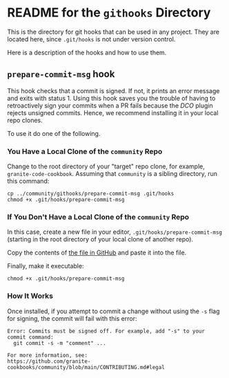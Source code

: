 # README for the `githooks` Directory

This is the directory for git hooks that can be used in any project. They are located here, since `.git/hooks` is not under version control.

Here is a description of the hooks and how to use them.

## `prepare-commit-msg` hook

This hook checks that a commit is signed. If not, it prints an error message and exits with status 1. Using this hook saves you the trouble of having to retroactively sign your commits when a PR fails because the _DCO_ plugin rejects unsigned commits. Hence, we recommend installing it in your local repo clones. 

To use it do one of the following.

### You Have a Local Clone of the `community` Repo

Change to the root directory of your "target" repo clone, for example, `granite-code-cookbook`. Assuming that `community` is a sibling directory, run this command:

```shell
cp ../community/githooks/prepare-commit-msg .git/hooks
chmod +x .git/hooks/prepare-commit-msg
```

### If You Don't Have a Local Clone of the `community` Repo

In this case, create a new file in your editor, `.git/hooks/prepare-commit-msg` (starting in the root directory of your local clone of another repo).

Copy the contents of [the file in GitHub](prepare-commit-msg) and paste it into the file.

Finally, make it executable:

```shell
chmod +x .git/hooks/prepare-commit-msg
```

### How It Works

Once installed, if you attempt to commit a change without using the `-s` flag for signing, the commit will fail with this error:

```
Error: Commits must be signed off. For example, add "-s" to your commit command:
  git commit -s -m "comment" ...

For more information, see:
https://github.com/granite-cookbooks/community/blob/main/CONTRIBUTING.md#legal
```




